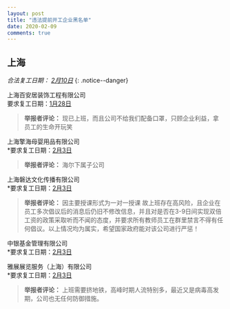 ```yaml
---
layout: post
title: "违法提前开工企业黑名单"
date: 2020-02-09
comments: true
---
```



## 上海
*合法复工日期： [2月10日](http://www.shanghai.gov.cn/nw2/nw2314/nw2319/nw12344/u26aw63451.html)*
{: .notice--danger}


上海百安居装饰工程有限公司	
要求复工日期：[1月28日](/images/sh1.jpg)
> **举报者评论：**	现已上班，而且公司不给我们配备口罩，只顾企业利益，拿员工的生命开玩笑

上海擎海母婴用品有限公司	
*要求复工日期：[2月3日](/images/sh2.jpg)
> **举报者评论：**	海尔下属子公司

上海磐达文化传播有限公司	
*要求复工日期：[2月3日](/images/sh3.jpg)
> **举报者评论：**	因主要授课形式为一对一授课 故上班存在高风险，且企业在员工多次倡议后的消息后仍旧不修改信息，并且对是否在3-9日间实现双倍工资的政策采取听而不闻的态度，并要求所有教师员工在群里禁言不得有任何倡议。以上情况均为属实，希望国家政府能对该公司进行严惩！

中银基金管理有限公司	
*要求复工日期：[2月3日](/images/sh4.jpg)

雅展展览服务（上海）有限公司	
*要求复工日期：[2月3日](/images/sh5.jpg)
> **举报者评论：**	上班需要挤地铁，高峰时期人流特别多，最近又是病毒高发期，公司也无任何防御措施。
